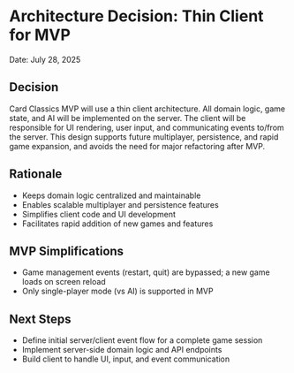 # Architecture Decision: Thin Client for MVP

Date: July 28, 2025

## Decision
Card Classics MVP will use a thin client architecture. All domain logic, game state, and AI will be implemented on the server. The client will be responsible for UI rendering, user input, and communicating events to/from the server. This design supports future multiplayer, persistence, and rapid game expansion, and avoids the need for major refactoring after MVP.

## Rationale
- Keeps domain logic centralized and maintainable
- Enables scalable multiplayer and persistence features
- Simplifies client code and UI development
- Facilitates rapid addition of new games and features

## MVP Simplifications
- Game management events (restart, quit) are bypassed; a new game loads on screen reload
- Only single-player mode (vs AI) is supported in MVP

## Next Steps
- Define initial server/client event flow for a complete game session
- Implement server-side domain logic and API endpoints
- Build client to handle UI, input, and event communication
